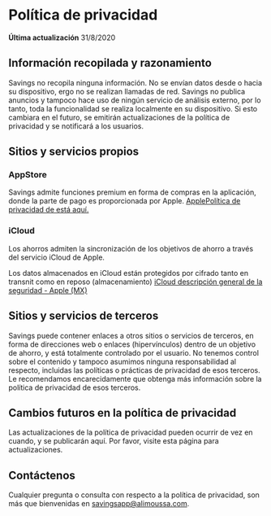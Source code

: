 # Política de privacidad

**Última actualización**
31/8/2020

## Información recopilada y razonamiento

Savings no recopila ninguna información. No se envían datos desde o hacia su dispositivo, ergo no se realizan llamadas de red. Savings no publica anuncios y tampoco hace uso de ningún servicio de análisis externo, por lo tanto, toda la funcionalidad se realiza localmente en su dispositivo. Si esto cambiara en el futuro, se emitirán actualizaciones de la política de privacidad y se notificará a los usuarios.

## Sitios y servicios propios

### AppStore

Savings admite funciones premium en forma de compras en la aplicación, donde la parte de pago es proporcionada por Apple.
[ApplePolítica de privacidad de está aquí.](https://www.apple.com/legal/privacy/en-ww/)

### iCloud

Los ahorros admiten la sincronización de los objetivos de ahorro a través del servicio iCloud de Apple.

Los datos almacenados en iCloud están protegidos por cifrado tanto en transnit como en reposo (almacenamiento)
[iCloud descripción general de la seguridad - Apple (MX)](https://support.apple.com/en-us/HT202303)

## Sitios y servicios de terceros

Savings puede contener enlaces a otros sitios o servicios de terceros, en forma de direcciones web o enlaces (hipervínculos) dentro de un objetivo de ahorro, y está totalmente controlado por el usuario. No tenemos control sobre el contenido y tampoco asumimos ninguna responsabilidad al respecto, incluidas las políticas o prácticas de privacidad de esos terceros. Le recomendamos encarecidamente que obtenga más información sobre la política de privacidad de esos terceros.

## Cambios futuros en la política de privacidad

Las actualizaciones de la política de privacidad pueden ocurrir de vez en cuando, y se publicarán aquí. Por favor, visite esta página para actualizaciones.

## Contáctenos

Cualquier pregunta o consulta con respecto a la política de privacidad, son más que bienvenidas en 
[savingsapp@alimoussa.com](mailto:savingsapp@alimoussa.com).